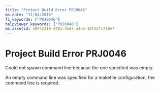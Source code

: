 ```yaml
---
title: "Project Build Error PRJ0046"
ms.date: "11/04/2016"
f1_keywords: ["PRJ0046"]
helpviewer_keywords: ["PRJ0046"]
ms.assetid: 59442319-4481-4b97-a4a5-16f52fc718e7
---
```

# Project Build Error PRJ0046

Could not spawn command line because the one specified was empty.

An empty command line was specified for a makefile configuration; the command line is required.
